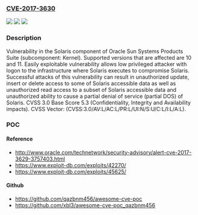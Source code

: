 ### [CVE-2017-3630](https://cve.mitre.org/cgi-bin/cvename.cgi?name=CVE-2017-3630)
![](https://img.shields.io/static/v1?label=Product&message=Solaris%20Operating%20System&color=blue)
![](https://img.shields.io/static/v1?label=Version&message=%3D%2010%20&color=brighgreen)
![](https://img.shields.io/static/v1?label=Vulnerability&message=Easily%20exploitable%20vulnerability%20allows%20low%20privileged%20attacker%20with%20logon%20to%20the%20infrastructure%20where%20Solaris%20executes%20to%20compromise%20Solaris.%20%20Successful%20attacks%20of%20this%20vulnerability%20can%20result%20in%20%20unauthorized%20update%2C%20insert%20or%20delete%20access%20to%20some%20of%20Solaris%20accessible%20data%20as%20well%20as%20%20unauthorized%20read%20access%20to%20a%20subset%20of%20Solaris%20accessible%20data%20and%20unauthorized%20ability%20to%20cause%20a%20partial%20denial%20of%20service%20(partial%20DOS)%20of%20Solaris.&color=brighgreen)

### Description

Vulnerability in the Solaris component of Oracle Sun Systems Products Suite (subcomponent: Kernel). Supported versions that are affected are 10 and 11. Easily exploitable vulnerability allows low privileged attacker with logon to the infrastructure where Solaris executes to compromise Solaris. Successful attacks of this vulnerability can result in unauthorized update, insert or delete access to some of Solaris accessible data as well as unauthorized read access to a subset of Solaris accessible data and unauthorized ability to cause a partial denial of service (partial DOS) of Solaris. CVSS 3.0 Base Score 5.3 (Confidentiality, Integrity and Availability impacts). CVSS Vector: (CVSS:3.0/AV:L/AC:L/PR:L/UI:N/S:U/C:L/I:L/A:L).

### POC

#### Reference
- http://www.oracle.com/technetwork/security-advisory/alert-cve-2017-3629-3757403.html
- https://www.exploit-db.com/exploits/42270/
- https://www.exploit-db.com/exploits/45625/

#### Github
- https://github.com/qazbnm456/awesome-cve-poc
- https://github.com/xbl3/awesome-cve-poc_qazbnm456

